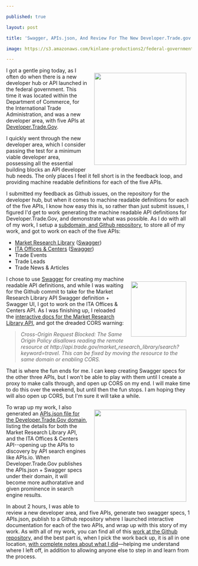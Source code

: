 ---
published: true
layout: post
title: 'Swagger, APIs.json, And Review For The New Developer.Trade.gov'
image: https://s3.amazonaws.com/kinlane-productions2/federal-government/trade-gov/developer-trade-gov.png
---

<p><a href="https://developer.trade.gov/"><img style="padding: 15px;" src="https://s3.amazonaws.com/kinlane-productions2/federal-government/trade-gov/developer-trade-gov.png" alt="" width="250" align="right" /></a>
<p>I got a gentle ping today, as I often do when there is a new developer hub or API launched in the federal government. This time it was located within the Department of Commerce, for the International Trade Administration, and was a new developer area, with five APIs at <a href="https://developer.trade.gov/">Developer.Trade.Gov</a>.
<p>I quickly went through the new developer area, which I consider passing the test for a minimum viable developer area, possessing all the essential building blocks an API developer hub needs. The only places I feel it fell short is in the feedback loop, and providing machine readable definitions for each of the five APIs.
<p>I submitted my feedback as Github issues, on the repository for the developer hub, but when it comes to machine readable definitions for each of the five APIs, I know how easy this is, so rather than just submit issues, I figured I'd get to work generating the machine readable API definitions for Developer.Trade.Gov, and demonstrate what was possible. As I do with all of my work, I setup a <a href="http://developer.trade.gov.apievangelist.com/">subdomain, and Github repository</a>, to store all of my work, and got to work on each of the five APIs:
<ul class="mainlist">
<li><a href="https://developer.trade.gov/market-research-library.html">Market Research Library</a> (<a href="http://developer.trade.gov.apievangelist.com/definitions/market-research-library.json">Swagger</a>)</li>
<li><a href="https://developer.trade.gov/ita-office-locations.html">ITA Offices &amp; Centers</a> (<a href="http://developer.trade.gov.apievangelist.com/definitions/ita-offices-and-centers.json">Swagger</a>)</li>
<li>Trade Events</li>
<li>Trade Leads</li>
<li>Trade News &amp; Articles</li>
</ul>
<p><a href="https://bit.ly/1w9oKpq"><img style="padding: 15px;" src="https://s3.amazonaws.com/kinlane-productions2/bw-icons/bw-swagger-round.png" alt="" width="150" align="right" /></a>
<p>I chose to use <a href="https://bit.ly/1w9oKpq">Swagger</a> for creating my machine readable API definitions, and while I was waiting for the Github commit to take for the Market Research Library API Swagger definition + Swagger UI, I got to work on the ITA Offices &amp; Centers API. As I was finishing up, I reloaded the <a href="http://developer.trade.gov.apievangelist.com/market-research-library-api.html">interactive docs for the Market Research Library API</a>, and got the dreaded CORS warning:
<blockquote><em>Cross-Origin Request Blocked: The Same Origin Policy disallows reading the remote resource at http://api.trade.gov/market_research_library/search?keyword=travel. This can be fixed by moving the resource to the same domain or enabling CORS.</em></blockquote>
<p>That is where the fun ends for me. I can keep creating Swagger specs for the other three APIs, but I won&rsquo;t be able to play with them until I create a proxy to make calls through, and open up CORS on my end. I will make time to do this over the weekend, but until then the fun stops. I am hoping they will also open up CORS, but I'm sure it will take a while.
<p><a href="http://apisjson.org/"><img style="padding: 15px;" src="https://s3.amazonaws.com/kinlane-productions2/apis-json/apisdotjson.png" alt="" width="250" align="right" /></a>
<p>To wrap up my work, I also generated an <a href="http://developer.trade.gov.apievangelist.com/apis.json">APIs.json file for the Developer.Trade.Gov domain</a>, listing the details for both the Market Research Library API, and the ITA Offices &amp; Centers API--opening up the APIs to discovery by API search engines like APIs.io. When Developer.Trade.Gov publishes the APIs.json + Swagger specs under their domain, it will become more authoratative and given prominence in search engine results.
<p>In about 2 hours, I was able to review a new developer area, and five APIs, generate two swagger specs, 1 APIs.json, publish to a Github repository where I launched interactive documentation for each of the two APIs, and wrap up with this story of my work. As with all of my work, you can find all of this <a href="https://github.com/commerce-data/developer.trade.gov">work at the Github repository,</a> and the best part is, when I pick the work back up, it is all in one location, <a href="http://developer.trade.gov.apievangelist.com/blog/">with complete notes about what I did</a>&mdash;helping me understand where I left off, in addition to allowing anyone else to step in and learn from the process.

